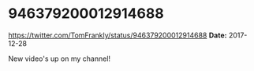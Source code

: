 # 946379200012914688
https://twitter.com/TomFrankly/status/946379200012914688
**Date:** 2017-12-28

New video's up on my channel!
